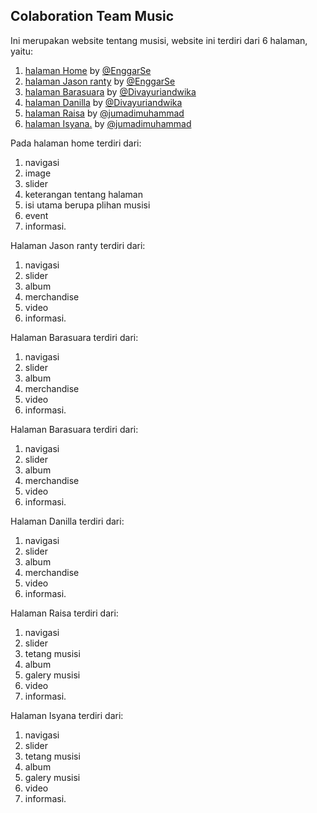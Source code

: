 ## Colaboration Team Music
Ini merupakan website tentang musisi, website ini terdiri dari 6 halaman, yaitu:
1. [halaman Home](https://colabmusic.netlify.com/) by [@EnggarSe](https://github.com/EnggarSe)
2. [halaman Jason ranty](https://colabmusic.netlify.com/jason.html) by [@EnggarSe](https://github.com/EnggarSe)
3. [halaman Barasuara](https://colabmusic.netlify.com/bara.html) by [@Divayuriandwika](https://github.com/Divayuriandwika)
4. [halaman Danilla](https://colabmusic.netlify.com/danilla.html) by [@Divayuriandwika](https://github.com/Divayuriandwika)
5. [halaman Raisa](https://colabmusic.netlify.com/raisha.html) by [@jumadimuhammad](https://github.com/jumadimuhammad)
7. [halaman Isyana.](https://colabmusic.netlify.com/isyana.html) by [@jumadimuhammad](https://github.com/jumadimuhammad)


Pada halaman home terdiri dari:
1. navigasi
2. image
3. slider
4. keterangan tentang halaman
5. isi utama berupa plihan musisi
6. event
7. informasi.

Halaman Jason ranty terdiri dari:
1. navigasi
2. slider
3. album
4. merchandise
5. video
6. informasi.

Halaman Barasuara terdiri dari:
1. navigasi
2. slider
3. album
4. merchandise
5. video
6. informasi.

Halaman Barasuara terdiri dari:
1. navigasi
2. slider
3. album
4. merchandise
5. video
6. informasi.

Halaman Danilla terdiri dari:
1. navigasi
2. slider
3. album
4. merchandise
5. video
6. informasi.

Halaman Raisa terdiri dari:
1. navigasi
2. slider
3. tetang musisi
4. album
5. galery musisi
6. video
7. informasi.

Halaman Isyana terdiri dari:
1. navigasi
2. slider
3. tetang musisi
4. album
5. galery musisi
6. video
7. informasi.
